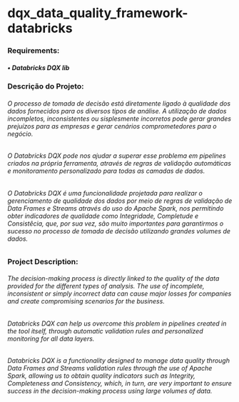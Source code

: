 # dqx_data_quality_framework-databricks

### Requirements:
##### • Databricks DQX lib

### Descrição do Projeto:
###### O processo de tomada de decisão está diretamente ligado à qualidade dos dados fornecidos para os diversos tipos de análise. A utilização de dados incompletos, inconsistentes ou sisplesmente incorretos pode gerar grandes prejuízos para as empresas e gerar cenários comprometedores para o negócio.
###### O Databricks DQX pode nos ajudar a superar esse problema em pipelines criados na própria ferramenta, através de regras de validação automáticas e monitoramento personalizado para todas as camadas de dados.
###### O Databricks DQX é uma funcionalidade projetada para realizar o gerenciamento de qualidade dos dados por meio de regras de validação de Data Frames e Streams através do uso do Apache Spark, nos permitindo obter indicadores de qualidade como Integridade, Completude e Consistêcia, que, por sua vez, são muito importantes para garantirmos o sucesso no processo de tomada de decisão utilizando grandes volumes de dados.

### Project Description:
###### The decision-making process is directly linked to the quality of the data provided for the different types of analysis. The use of incomplete, inconsistent or simply incorrect data can cause major losses for companies and create compromising scenarios for the business.
###### Databricks DQX can help us overcome this problem in pipelines created in the tool itself, through automatic validation rules and personalized monitoring for all data layers.
###### Databricks DQX is a functionality designed to manage data quality through Data Frames and Streams validation rules through the use of Apache Spark, allowing us to obtain quality indicators such as Integrity, Completeness and Consistency, which, in turn, are very important to ensure success in the decision-making process using large volumes of data.